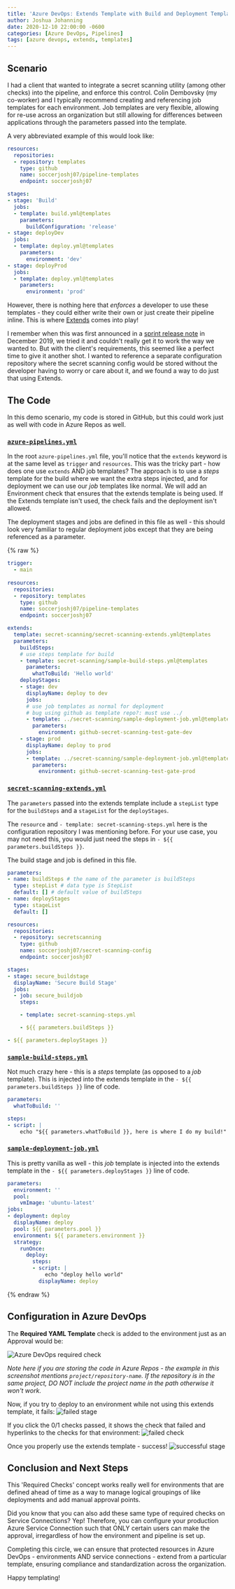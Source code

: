 ```yaml
---
title: 'Azure DevOps: Extends Template with Build and Deployment Templates'
author: Joshua Johanning
date: 2020-12-10 22:00:00 -0600
categories: [Azure DevOps, Pipelines]
tags: [azure devops, extends, templates]
---
```


## Scenario

I had a client that wanted to integrate a secret scanning utility (among other checks) into the pipeline, and enforce this control. Colin Dembovsky (my co-worker) and I typically recommend creating and referencing job templates for each environment. Job templates are very flexible, allowing for re-use across an organization but still allowing for differences between applications through the parameters passed into the template.

A very abbreviated example of this would look like:

```yaml
resources:
  repositories:
  - repository: templates
    type: github
    name: soccerjoshj07/pipeline-templates
    endpoint: soccerjoshj07

stages:
- stage: 'Build'
  jobs: 
  - template: build.yml@templates
    parameters:
      buildConfiguration: 'release'
- stage: deployDev
  jobs: 
  - template: deploy.yml@templates
    parameters:
      environment: 'dev'
- stage: deployProd
  jobs: 
  - template: deploy.yml@templates
    parameters:
      environment: 'prod'
```

However, there is nothing here that *enforces* a developer to use these templates - they could either write their own or just create their pipeline inline. This is where [Extends](https://docs.microsoft.com/en-us/azure/devops/pipelines/security/templates?view=azure-devops#use-extends-templates) comes into play!

I remember when this was first announced in a [sprint release note](https://docs.microsoft.com/en-us/azure/devops/release-notes/2019/sprint-162-update#use-extends-keyword-in-pipelines) in December 2019, we tried it and couldn't really get it to work the way we wanted to. But with the client's requirements, this seemed like a perfect time to give it another shot. I wanted to reference a separate configuration repository where the secret scanning config would be stored without the developer having to worry or care about it, and we found a way to do just that using Extends.

## The Code

In this demo scenario, my code is stored in GitHub, but this could work just as well with code in Azure Repos as well.

### [`azure-pipelines.yml`](https://github.com/soccerjoshj07/secrets-scanning-poc/blob/f07a2eae415f38933f506d4ed0c69f75df2ffb91/azure-pipelines.yml)

In the root `azure-pipelines.yml` file, you'll notice that the `extends` keyword is at the same level as `trigger` and `resources`. This was the tricky part - how does one use `extends` AND job templates? The approach is to use a *steps* template for the build where we want the extra steps injected, and for deployment we can use our *job* templates like normal. We will add an Environment check that ensures that the extends template is being used. If the Extends template isn't used, the check fails and the deployment isn't allowed.

The deployment stages and jobs are defined in this file as well - this should look very familiar to regular deployment jobs except that they are being referenced as a parameter.

{% raw %}
```yaml
trigger:
  - main
  
resources:
  repositories:
  - repository: templates
    type: github
    name: soccerjoshj07/pipeline-templates
    endpoint: soccerjoshj07

extends:
  template: secret-scanning/secret-scanning-extends.yml@templates
  parameters:
    buildSteps:
    # use steps template for build
    - template: secret-scanning/sample-build-steps.yml@templates
      parameters:
        whatToBuild: 'Hello world'
    deployStages:
    - stage: dev
      displayName: deploy to dev
      jobs: 
      # use job templates as normal for deployment
      # bug using github as template repo?: must use ../
      - template: ../secret-scanning/sample-deployment-job.yml@templates
        parameters:
          environment: github-secret-scanning-test-gate-dev
    - stage: prod
      displayName: deploy to prod
      jobs:
      - template: ../secret-scanning/sample-deployment-job.yml@templates
        parameters:
          environment: github-secret-scanning-test-gate-prod
```

### [`secret-scanning-extends.yml`](https://github.com/soccerjoshj07/pipeline-templates/blob/master/secret-scanning/secret-scanning-extends.yml)

The `parameters` passed into the extends template include a `stepList` type for the `buildSteps` and a `stageList` for the `deployStages`.

The `resource` and `- template: secret-scanning-steps.yml` here is the configuration repository I was mentioning before. For your use case, you may not need this, you would just need the steps in `- ${{ parameters.buildSteps }}`.

The build stage and job is defined in this file.

```yaml
parameters:
- name: buildSteps # the name of the parameter is buildSteps
  type: stepList # data type is StepList
  default: [] # default value of buildSteps
- name: deployStages
  type: stageList
  default: [] 

resources:
  repositories:
  - repository: secretscanning
    type: github
    name: soccerjoshj07/secret-scanning-config
    endpoint: soccerjoshj07

stages:
- stage: secure_buildstage
  displayName: 'Secure Build Stage'
  jobs:
  - job: secure_buildjob
    steps:

    - template: secret-scanning-steps.yml

    - ${{ parameters.buildSteps }}

- ${{ parameters.deployStages }}
```

### [`sample-build-steps.yml`](https://github.com/soccerjoshj07/pipeline-templates/blob/master/secret-scanning/sample-build-steps.yml)

Not much crazy here - this is a *steps* template (as opposed to a *job* template). This is injected into the extends template in the `- ${{ parameters.buildSteps }}` line of code.

```yaml
parameters:
  whatToBuild: ''

steps:
- script: |
    echo "${{ parameters.whatToBuild }}, here is where I do my build!"

```

### [`sample-deployment-job.yml`](https://github.com/soccerjoshj07/pipeline-templates/blob/master/secret-scanning/sample-deployment-job.yml)

This is pretty vanilla as well - this *job* template is injected into the extends template in the `- ${{ parameters.deployStages }}` line of code.


```yaml
parameters:
  environment: ''
  pool: 
    vmImage: 'ubuntu-latest'
jobs:
- deployment: deploy
  displayName: deploy
  pool: ${{ parameters.pool }}
  environment: ${{ parameters.environment }}
  strategy:
    runOnce:
      deploy:
        steps:
        - script: |
            echo "deploy hello world"
          displayName: deploy
```
{% endraw %}
## Configuration in Azure DevOps

The **Required YAML Template** check is added to the environment just as an Approval would be:

![Azure DevOps required check](/assets/screenshots/2020-12-08-extends-template/required-check.png)

*Note here if you are storing the code in Azure Repos - the example in this screenshot mentions `project/repository-name`. If the repository is in the same project, DO NOT include the project name in the path otherwise it won't work.*

Now, if you try to deploy to an environment while not using this extends template, it fails:
![failed stage](/assets/screenshots/2020-12-08-extends-template/failed-stage.png)

If you click the 0/1 checks passed, it shows the check that failed and hyperlinks to the checks for that environment:
![failed check](/assets/screenshots/2020-12-08-extends-template/failed-check.png)

Once you properly use the extends template - success!
![successful stage](/assets/screenshots/2020-12-08-extends-template/successful-stage.png)

## Conclusion and Next Steps

This 'Required Checks' concept works really well for environments that are defined ahead of time as a way to manage logical groupings of like deployments and add manual approval points.

Did you know that you can also add these same type of required checks on Service Connections? Yep! Therefore, you can configure your production Azure Service Connection such that ONLY certain users can make the approval, irregardless of how the environment and pipeline is set up.

Completing this circle, we can ensure that protected resources in Azure DevOps - environments AND service connections - extend from a particular template, ensuring compliance and standardization across the organization.

Happy templating!
